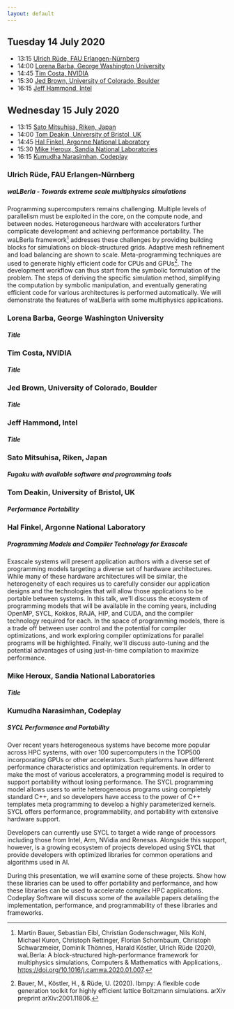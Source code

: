 ```yaml
---
layout: default
---
```


## Tuesday 14 July 2020

- 13:15 <a href="#ulrich-rüde-fau-erlangen-nürnberg">Ulrich Rüde, FAU Erlangen-Nürnberg</a>
- 14:00 <a href="#lorena-barba-george-washington-university">Lorena Barba, George Washington University</a>
- 14:45 <a href="#tim-costa-nvidia">Tim Costa, NVIDIA</a>
- 15:30 <a href="#jed-brown-university-of-colorado-boulder">Jed Brown, University of Colorado, Boulder</a>
- 16:15 <a href="#jeff-hammond-intel">Jeff Hammond, Intel</a>

## Wednesday 15 July 2020

- 13:15 <a href="#sato-mitsuhisa-riken-japan">Sato Mitsuhisa, Riken, Japan</a>
- 14:00 <a href="#tom-deakin-university-of-bristol-uk">Tom Deakin, University of Bristol, UK</a>
- 14:45 <a href="#hal-finkel-argonne-national-laboratory">Hal Finkel, Argonne National Laboratory</a>
- 15:30 <a href="#mike-heroux-sandia-national-laboratories">Mike Heroux, Sandia National Laboratories</a>
- 16:15 <a href="#kumudha-narasimhan-codeplay">Kumudha Narasimhan, Codeplay</a>


### Ulrich Rüde, FAU Erlangen-Nürnberg
##### waLBerla - Towards extreme scale multiphysics simulations

Programming supercomputers remains challenging. Multiple levels of
parallelism must be exploited in the core, on the compute node, and
between nodes. Heterogeneous hardware with accelerators further
complicate development and achieving performance portability. The
waLBerla framework[^1] addresses these challenges by providing
building blocks for simulations on block-structured grids. Adaptive
mesh refinement and load balancing are shown to
scale. Meta-programming techniques are used to generate highly
efficient code for CPUs and GPUs[^2]. The development workflow can
thus start from the symbolic formulation of the problem. The steps of
deriving the specific simulation method,  simplifying the computation
by symbolic manipulation, and eventually generating efficient code for
various architectures is performed automatically. We will demonstrate
the features of waLBerla with some multiphysics applications.

[^1]: Martin Bauer, Sebastian Eibl, Christian Godenschwager, Nils Kohl, Michael Kuron, Christoph Rettinger, Florian Schornbaum, Christoph Schwarzmeier, Dominik Thönnes, Harald Köstler, Ulrich Rüde (2020), waLBerla: A block-structured high-performance framework for multiphysics simulations, Computers & Mathematics with Applications,. https://doi.org/10.1016/j.camwa.2020.01.007.

[^2]: Bauer, M., Köstler, H., & Rüde, U. (2020). lbmpy: A flexible code generation toolkit for highly efficient lattice Boltzmann simulations. arXiv preprint arXiv:2001.11806.

### Lorena Barba, George Washington University
##### Title

### Tim Costa, NVIDIA
##### Title

### Jed Brown, University of Colorado, Boulder
##### Title

### Jeff Hammond, Intel
##### Title

### Sato Mitsuhisa, Riken, Japan
##### Fugaku with available software and programming tools

### Tom Deakin, University of Bristol, UK
##### Performance Portability

### Hal Finkel, Argonne National Laboratory
##### Programming Models and Compiler Technology for Exascale

Exascale systems will present application authors with a diverse set of programming models targeting a diverse set of hardware architectures. While many of these hardware architectures will be similar, the heterogeneity of each requires us to carefully consider our application designs and the technologies that will allow those applications to be portable between systems. In this talk, we'll discuss the ecosystem of programming models that will be available in the coming years, including OpenMP, SYCL, Kokkos, RAJA, HIP, and CUDA, and the compiler technology required for each. In the space of programming models, there is a trade off between user control and the potential for compiler optimizations, and work exploring compiler optimizations for parallel programs will be highlighted. Finally, we'll discuss auto-tuning and the potential advantages of using just-in-time compilation to maximize performance.


### Mike Heroux, Sandia National Laboratories
##### Title


### Kumudha Narasimhan, Codeplay
##### SYCL Performance and Portability

Over recent years heterogeneous systems have become more popular
across HPC systems, with over 100 supercomputers in the TOP500
incorporating GPUs or other accelerators. Such platforms have
different performance characteristics and optimization requirements.
In order to make the most of various accelerators, a programming model
is required to support portability without losing performance. The
SYCL programming model allows users to write heterogeneous programs
using completely standard C++, and so developers have access to the
power of C++ templates meta programming to develop a highly
parameterized kernels. SYCL offers performance, programmability, and
portability with extensive hardware support.

Developers can currently use SYCL to target a wide range of processors
including those from Intel, Arm, NVidia  and Renesas.  Alongside this
support, however, is a growing ecosystem of projects developed using
SYCL that provide developers with optimized libraries for common
operations and algorithms used in AI.

During this presentation, we will examine some of these projects. Show
how these libraries can be used to offer portability and performance,
and how these libraries can be used to accelerate complex HPC
applications.  Codeplay Software will discuss some of the available
papers detailing the implementation, performance, and programmability
of these libraries and frameworks.